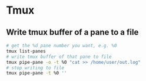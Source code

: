 # Tmux

## Write tmux buffer of a pane to a file

```sh
# get the %d pane number you want, e.g. %0
tmux list-panes
# write tmux buffer of that pane to file
tmux pipe-pane -o -t %0 "cat >> /home/user/out.log"
# stop writing to file
tmux pipe-pane -t %0 ''
```

